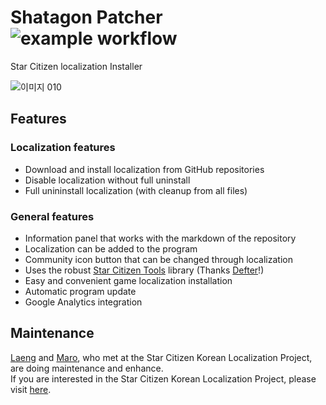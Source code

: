 # Shatagon Patcher ![example workflow](https://github.com/sckorea/shatagon/actions/workflows/publish.yml/badge.svg)
Star Citizen localization Installer

![이미지 010](https://user-images.githubusercontent.com/11701767/110320126-32ed8580-8053-11eb-9930-0b99086ba76e.png)  

## Features
### Localization features
- Download and install localization from GitHub repositories
- Disable localization without full uninstall
- Full unininstall localization (with cleanup from all files)

### General features
- Information panel that works with the markdown of the repository
- Localization can be added to the program
- Community icon button that can be changed through localization
- Uses the robust [Star Citizen Tools](https://github.com/h0useRus/StarCitizen) library (Thanks [Defter](https://github.com/defterai)!)
- Easy and convenient game localization installation
- Automatic program update
- Google Analytics integration

## Maintenance
[Laeng](https://github.com/laeng) and [Maro](https://github.com/marona42), who met at the Star Citizen Korean Localization Project, are doing maintenance and enhance.  
If you are interested in the Star Citizen Korean Localization Project, please visit [here](https://sc.galaxyhub.kr).
